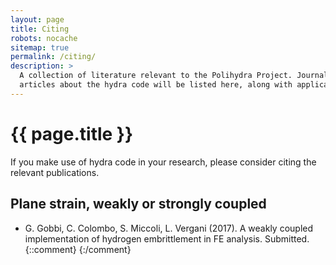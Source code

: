 ```yaml
---
layout: page
title: Citing
robots: nocache
sitemap: true
permalink: /citing/
description: >
  A collection of literature relevant to the Polihydra Project. Journal
  articles about the hydra code will be listed here, along with applications.
---
```

# {{ page.title }}

If you make use of hydra code in your research, please consider citing the
relevant publications.

<article class="biblio" markdown="1">

## Plane strain, weakly or strongly coupled

* <span class="authors">G. Gobbi, C. Colombo, S. Miccoli, L. Vergani</span>
  <span class="year">(2017)</span>.
  <span class="title">A weakly coupled implementation
     of hydrogen embrittlement in FE analysis</span>.
  <span class="where">Submitted.</span>
{::comment}
  <span class="doi"></span>
{:/comment}

</article>
